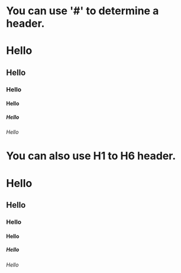 # You can use '#' to determine a header.
# Hello
## Hello
### Hello
#### Hello
##### Hello
###### Hello

# You can also use H1 to H6  header.
<h1>Hello</h1>
<h2>Hello</h2>
<h3>Hello</h3>
<h4>Hello</h4>
<h5>Hello</h5>
<h6>Hello</h6>
